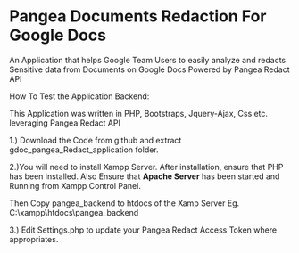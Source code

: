 # Pangea Documents Redaction For Google Docs


An Application that helps Google Team Users to easily analyze and redacts Sensitive data from Documents on Google Docs Powered by Pangea Redact API


How To Test the Application Backend:

This Application was written in PHP, Bootstraps, Jquery-Ajax, Css etc. leveraging Pangea Redact API


1.) Download the Code from github and extract gdoc_pangea_Redact_application folder.

2.)You will need to install Xampp Server. After installation, ensure that PHP has been installed. Also Ensure that **Apache Server** has 
been started and Running from Xampp Control Panel.

Then Copy pangea_backend  to htdocs of the Xamp Server Eg. C:\xampp\htdocs\pangea_backend


3.) Edit Settings.php to update your Pangea Redact Access Token  where appropriates.

